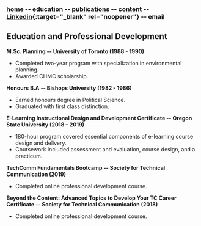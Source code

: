 ### [home](https://writingteacher.github.io/rob-whyte) -- education -- [publications](https://writingteacher.github.io/rob-whyte/publications) -- [content](https://writingteacher.github.io/rob-whyte/content)  -- [Linkedin](https://www.linkedin.com/in/robwhyte/){:target="_blank" rel="noopener"} -- email



## Education and Professional Development

**M.Sc. Planning -- University of Toronto (1988 - 1990)**
* Completed two-year program with specialization in environmental planning.
* Awarded CHMC scholarship.


**Honours B.A -- Bishops University (1982 - 1986)**
* Earned honours degree in Political Science.
* Graduated with first class distinction.


**E-Learning Instructional Design and Development Certificate -- Oregon State University (2018 – 2019)**
* 180-hour program covered essential components of e-learning course design and delivery. 
* Coursework included assessment and evaluation, course design, and a practicum.


**TechComm Fundamentals Bootcamp -- Society for Technical Communication (2019)**
* Completed online professional development course.


**Beyond the Content: Advanced Topics to Develop Your TC Career Certificate -- Society for Technical Communication (2018)**
* Completed online professional development course.

 


